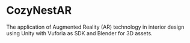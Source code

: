 # CozyNestAR
The application of Augmented Reality (AR) technology in interior design using Unity with Vuforia as SDK and Blender for 3D assets.

